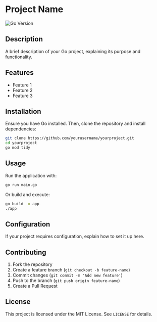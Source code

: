 # Project Name

![Go Version](https://img.shields.io/badge/Go-1.x-blue)

## Description
A brief description of your Go project, explaining its purpose and functionality.

## Features
- Feature 1
- Feature 2
- Feature 3

## Installation
Ensure you have Go installed. Then, clone the repository and install dependencies:

```sh
git clone https://github.com/yourusername/yourproject.git
cd yourproject
go mod tidy
```

## Usage
Run the application with:

```sh
go run main.go
```

Or build and execute:

```sh
go build -o app
./app
```

## Configuration
If your project requires configuration, explain how to set it up here.

## Contributing
1. Fork the repository
2. Create a feature branch (`git checkout -b feature-name`)
3. Commit changes (`git commit -m 'Add new feature'`)
4. Push to the branch (`git push origin feature-name`)
5. Create a Pull Request

## License
This project is licensed under the MIT License. See `LICENSE` for details.
